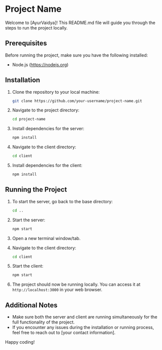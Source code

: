 # Project Name

Welcome to [AyurVaidya]! This README.md file will guide you through the steps to run the project locally.

## Prerequisites

Before running the project, make sure you have the following installed:

- Node.js (https://nodejs.org) 

## Installation

1. Clone the repository to your local machine:

    ```bash
    git clone https://github.com/your-username/project-name.git
    ```

2. Navigate to the project directory:

    ```bash
    cd project-name
    ```

3. Install dependencies for the server:

    ```bash
    npm install
    ```

4. Navigate to the client directory:

    ```bash
    cd client
    ```

5. Install dependencies for the client:

    ```bash
    npm install
    ```

## Running the Project

1. To start the server, go back to the base directory:

    ```bash
    cd ..
    ```

2. Start the server:

    ```bash
    npm start
    ```

3. Open a new terminal window/tab.

4. Navigate to the client directory:

    ```bash
    cd client
    ```

5. Start the client:

    ```bash
    npm start
    ```

6. The project should now be running locally. You can access it at `http://localhost:3000` in your web browser.

## Additional Notes

- Make sure both the server and client are running simultaneously for the full functionality of the project.
- If you encounter any issues during the installation or running process, feel free to reach out to [your contact information].

Happy coding!
